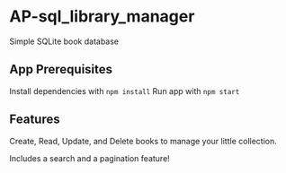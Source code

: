 # AP-sql_library_manager
 Simple SQLite book database

## App Prerequisites
Install dependencies with `npm install`
Run app with `npm start`

## Features
Create, Read, Update, and Delete books to manage your little collection.

Includes a search and a pagination feature!
